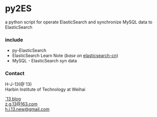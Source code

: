 py2ES
=====
a python script for operate ElasticSearch and synchronize MySQL data to ElasticSearch

### include

* py-ElasticSearch
* ElasticSearch Learn Note (*base on* [elasticsearch-cn](https://github.com/elasticsearch-cn/elasticsearch-definitive-guide))
* MySQL - ElasticSearch syn data

### Contact

H-J-13(@`13)       
Harbin Institute of Technology at Weihai         
  
[`13 blog](http://www.houjie13.com)   
z.g.13@163.com      
h.j.13.new@gmail.com      
   